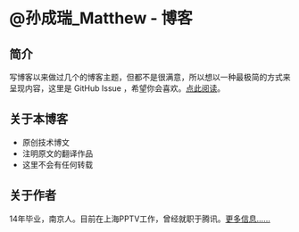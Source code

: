 # @孙成瑞_Matthew - 博客

## 简介

写博客以来做过几个的博客主题，但都不是很满意，所以想以一种最极简的方式来呈现内容，这里是 GitHub Issue ，希望你会喜欢。[点此阅读](https://github.com/matthew-sun/blog/issues)。

## 关于本博客

* 原创技术博文
* 注明原文的翻译作品
* 这里不会有任何转载

## 关于作者

14年毕业，南京人。目前在上海PPTV工作，曾经就职于腾讯。[更多信息……](http://www.fehouse.com/index.php/5.html)
